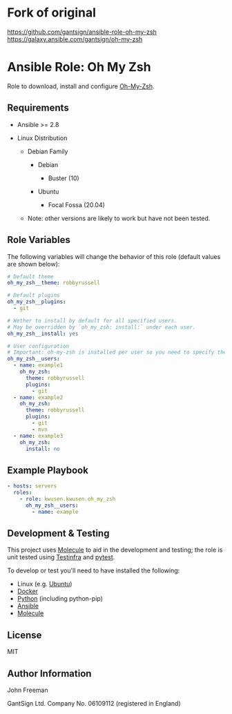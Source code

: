 Fork of original
================
https://github.com/gantsign/ansible-role-oh-my-zsh
https://galaxy.ansible.com/gantsign/oh-my-zsh

Ansible Role: Oh My Zsh
=======================

Role to download, install and configure [Oh-My-Zsh](http://ohmyz.sh/).

Requirements
------------

* Ansible >= 2.8

* Linux Distribution

    * Debian Family

        * Debian

            * Buster (10)

        * Ubuntu

            * Focal Fossa (20.04)

    * Note: other versions are likely to work but have not been tested.

Role Variables
--------------

The following variables will change the behavior of this role (default values
are shown below):

```yaml
# Default theme
oh_my_zsh__theme: robbyrussell

# Default plugins
oh_my_zsh__plugins:
  - git

# Wether to install by default for all specified users.
# May be overridden by `oh_my_zsh: install:` under each user.
oh_my_zsh__install: yes

# User configuration
# Important: oh-my-zsh is installed per user so you need to specify the users to install it for.
oh_my_zsh__users:
  - name: example1
    oh_my_zsh:
      theme: robbyrussell
      plugins:
        - git
  - name: example2
    oh_my_zsh:
      theme: robbyrussell
      plugins:
        - git
        - mvn
  - name: example3
    oh_my_zsh:
      install: no
```

Example Playbook
----------------

```yaml
- hosts: servers
  roles:
    - role: kwusen.kwusen.oh_my_zsh
      oh_my_zsh__users:
        - name: example
```

Development & Testing
---------------------

This project uses [Molecule](http://molecule.readthedocs.io/) to aid in the
development and testing; the role is unit tested using
[Testinfra](http://testinfra.readthedocs.io/) and
[pytest](http://docs.pytest.org/).

To develop or test you'll need to have installed the following:

* Linux (e.g. [Ubuntu](http://www.ubuntu.com/))
* [Docker](https://www.docker.com/)
* [Python](https://www.python.org/) (including python-pip)
* [Ansible](https://www.ansible.com/)
* [Molecule](http://molecule.readthedocs.io/)

License
-------

MIT

Author Information
------------------

John Freeman

GantSign Ltd.
Company No. 06109112 (registered in England)
